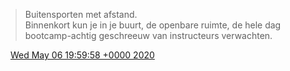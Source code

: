 > Buitensporten met afstand\.   
> Binnenkort kun je in je buurt, de openbare ruimte, de hele dag bootcamp\-achtig geschreeuw van instructeurs verwachten\.

<img src="../../media/tweet.ico" width="12" /> [Wed May 06 19:59:58 +0000 2020](https://twitter.com/DromerDenker/status/1258124366488973314)